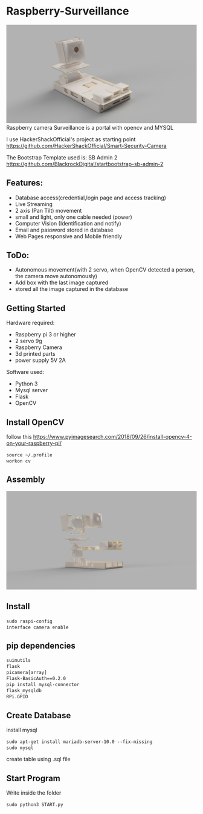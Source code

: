 # Raspberry-Surveillance
<img src="https://raw.githubusercontent.com/3dvolt/Raspberry-Surveillance/master/Render/2.png"/>
Raspberry camera Surveillance is a portal with opencv and MYSQL

I use HackerShackOfficial's project as starting point
https://github.com/HackerShackOfficial/Smart-Security-Camera

The Bootstrap Template used is: SB Admin 2
https://github.com/BlackrockDigital/startbootstrap-sb-admin-2

## Features:

* Database access(credential,login page and access tracking)
* Live Streaming 
* 2 axis (Pan Tilt) movement 
* small and light, only one cable needed (power)
* Computer Vision (Identification and notify)
* Email and password stored in database
* Web Pages responsive and Mobile friendly

## ToDo:

* Autonomous movement(with 2 servo, when OpenCV detected a person, the camera move autonomously)
* Add box with the last image captured
* stored all the image captured in the database



## Getting Started

Hardware required:

* Raspberry pi 3 or higher
* 2 servo 9g
* Raspberry Camera
* 3d printed parts
* power supply 5V 2A

Software used:

* Python 3
* Mysql server
* Flask
* OpenCV


## Install OpenCV
follow this 
https://www.pyimagesearch.com/2018/09/26/install-opencv-4-on-your-raspberry-pi/

```
source ~/.profile
workon cv
```
## Assembly

<img src="https://raw.githubusercontent.com/3dvolt/Raspberry-Surveillance/master/Render/1.png"/>

## Install
```
sudo raspi-config
interface camera enable

```

## pip dependencies
```
suimutils
flask
picamera[array]
Flask-BasicAuth==0.2.0
pip install mysql-connector
flask_mysqldb
RPi.GPIO

```

## Create Database

install mysql
```
sudo apt-get install mariadb-server-10.0 --fix-missing
sudo mysql
```
create table using .sql file

## Start Program
Write inside the folder
```
sudo python3 START.py
```

